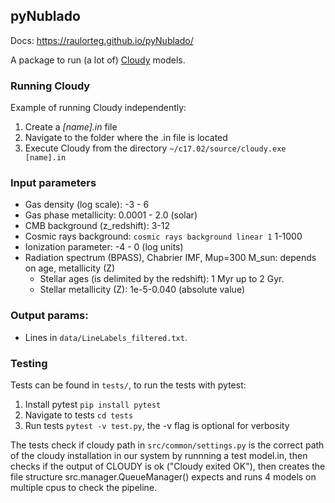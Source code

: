 ## pyNublado

Docs: https://raulorteg.github.io/pyNublado/

A package to run (a lot of) [Cloudy](https://nublado.org) models.

### Running Cloudy

Example of running Cloudy independently:
1. Create a _[name].in_ file
2. Navigate to the folder where the .in file is located
3. Execute Cloudy from the directory ```~/c17.02/source/cloudy.exe [name].in```


### Input parameters
* Gas density (log scale): -3 - 6
* Gas phase metallicity: 0.0001 - 2.0 (solar) 
* CMB background (z_redshift): 3-12
* Cosmic rays background: ```cosmic rays background linear 1``` 1-1000
* Ionization parameter: -4 - 0 (log units)
* Radiation spectrum (BPASS), Chabrier IMF, Mup=300 M_sun: depends on age, metallicity (Z)
    * Stellar ages (is delimited by the redshift): 1 Myr up to 2 Gyr.
    * Stellar metallicity (Z): 1e-5-0.040 (absolute value)


### Output params:
* Lines in ```data/LineLabels_filtered.txt```.


### Testing
Tests can be found in ```tests/```, to run the tests with pytest:
1. Install pytest ```pip install pytest```
2. Navigate to tests ```cd tests```
3. Run tests ```pytest -v test.py```, the -v flag is optional for verbosity

The tests check if cloudy path in ```src/common/settings.py``` is the correct path of the cloudy installation in our system by runnning a test model.in, then checks if the output of CLOUDY is ok ("Cloudy exited OK"), then creates the file structure src.manager.QueueManager() expects and runs 4 models on multiple cpus to check the pipeline.


